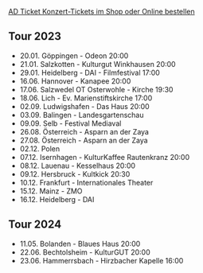 [AD Ticket Konzert-Tickets im Shop oder Online bestellen](http://www.adticket.de/Sedaa.html) 


## Tour 2023
- 20.01. Göppingen - Odeon 20:00 
- 21.01. Salzkotten - Kulturgut Winkhausen 20:00
- 29.01. Heidelberg - DAI - Filmfestival 17:00
- 16.06. Hannover - Kanapee 20:00
- 17.06. Salzwedel OT Osterwohle - Kirche 19:30
- 18.06. Lich - Ev. Marienstiftskirche 17:00
- 02.09. Ludwigshafen - Das Haus 20:00
- 03.09. Balingen - Landesgartenschau 
- 09.09. Selb - Festival Mediaval
- 26.08. Österreich - Asparn an der Zaya
- 27.08. Österreich - Asparn an der Zaya
- 02.12. Polen
- 07.12. Isernhagen - KulturKaffee Rautenkranz 20:00
- 08.12. Lauenau - Kesselhaus 20:00
- 09.12. Hersbruck - Kultkick 20:30
- 10.12. Frankfurt - Internationales Theater
- 15.12. Mainz - ZMO
- 16.12. Heidelberg - DAI 

## Tour 2024
- 11.05. Bolanden - Blaues Haus 20:00
- 22.06. Bechtolsheim - KulturGUT 20:00
- 23.06. Hammerrsbach - Hirzbacher Kapelle 16:00
